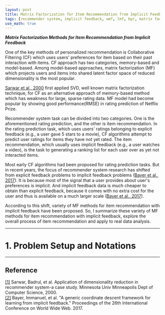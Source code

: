 ```yaml
---
layout: post
title: Matrix Factorization for Item Recommendation from Implicit Feedback - (1)
tags: [recommender system, implicit feedback, wmf, lmf, bpr, matrix factorization]
use_math: true
---
```



***Matrix Factorization Methods for Item Recommendation from Implicit Feedback***

One of the key methods of personalized recommendation is Collaborative Filtering (CF) which uses users' preferences for item based on their past interaction with items. CF approach has two categories, memory-based and model-based. Among model-based approaches, matrix factorization (MF) which projects users and items into shared latent factor space of reduced dimensionality is the most popular.  

[Sarwar et al., 2000](https://apps.dtic.mil/sti/pdfs/ADA439541.pdf) first applied SVD, well known matrix factorization technique, for CF as an alternative approach of memory-based method which has weakness for large, sparse rating data. MF model had become popular by showing good performance(RMSE) in rating prediction of Netflix Prize.  

Recommender system task can be divided into two categories. One is the aforementioned rating prediction, and the other is item recommendation. In the rating prediction task, which uses users' ratings belonging to explicit feedback (e.g., a user gave 5 stars to a movie), CF algorithms attempt to predict user ratings for items they have not yet rated. The item recommendation, which usually uses implicit feedback (e.g., a user watches a video), is the task to generating a ranking list for each user over as yet not interacted items.   

Most early CF algorithms had been proposed for rating prediction tasks. But in recent years, the focus of recommender system research has shifted from explicit feedback problems to implicit feedback problems ([Bayer et al., 2017](https://dl.acm.org/doi/pdf/10.1145/3038912.3052694?casa_token=zpea3-79L_AAAAAA:SL5EghSNkGA9k6pAJQhcbigCyopz70Qua20_t4zP9DrBBM9JbC7-CqqOnF6HKH18ICXa0beQkP6O2bU)). It is because most of the signal that a user provides about user's preferences is implicit. And implicit feedback data is much cheaper to obtain than explicit feedback, because it comes with no extra cost for the user and thus is available on a much larger scale ([Bayer et al., 2017](https://dl.acm.org/doi/pdf/10.1145/3038912.3052694?casa_token=zpea3-79L_AAAAAA:SL5EghSNkGA9k6pAJQhcbigCyopz70Qua20_t4zP9DrBBM9JbC7-CqqOnF6HKH18ICXa0beQkP6O2bU)).  

According to this shift, variety of MF methods for item recommendation with implicit feedback have been proposed. So, I summarize these variety of MF methods for item recommendation with implicit feedback, explore the overall process of item recommendation and apply to real data analysis.


---
# **1. Problem Setup and Notations**






---
## **Reference**
[[1]](https://apps.dtic.mil/sti/pdfs/ADA439541.pdf) Sarwar, Badrul, et al. Application of dimensionality reduction in recommender system-a case study. Minnesota Univ Minneapolis Dept of Computer Science, 2000.  
[[2]](https://dl.acm.org/doi/pdf/10.1145/3038912.3052694?casa_token=zpea3-79L_AAAAAA:SL5EghSNkGA9k6pAJQhcbigCyopz70Qua20_t4zP9DrBBM9JbC7-CqqOnF6HKH18ICXa0beQkP6O2bU) Bayer, Immanuel, et al. "A generic coordinate descent framework for learning from implicit feedback." Proceedings of the 26th International Conference on World Wide Web. 2017.  
